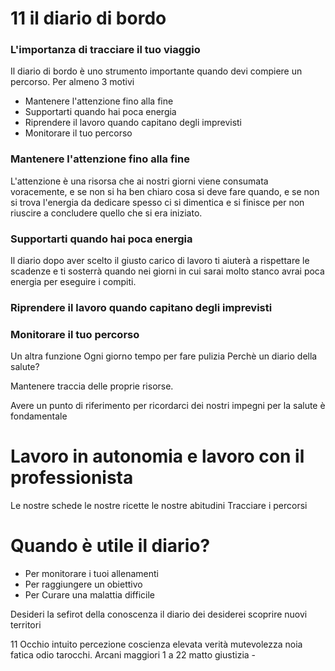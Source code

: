 # 11 il diario di bordo

### L'importanza di tracciare il tuo viaggio

Il diario di bordo è uno strumento importante quando devi compiere un percorso. 
Per almeno 3 motivi

 - Mantenere l'attenzione fino alla fine
 - Supportarti quando hai poca energia
 - Riprendere il lavoro quando capitano degli imprevisti
 - Monitorare il tuo percorso

###  Mantenere l'attenzione fino alla fine
L'attenzione è una risorsa che ai nostri giorni viene consumata voracemente, e se non si ha ben chiaro cosa si deve fare quando, e se non si trova l'energia da dedicare spesso ci si dimentica e si finisce per non riuscire a concludere quello che si era iniziato.

### Supportarti quando hai poca energia
 
Il diario dopo aver scelto il giusto carico di lavoro ti aiuterà 
a rispettare le scadenze e ti sosterrà quando nei giorni in cui sarai molto stanco avrai poca energia per eseguire i compiti.

### Riprendere il lavoro quando capitano degli imprevisti

### Monitorare il tuo percorso

Un altra funzione
Ogni giorno tempo per fare pulizia
Perchè un diario della salute?

Mantenere traccia delle proprie risorse.




Avere un punto di riferimento per ricordarci dei nostri impegni per la salute è fondamentale

# Lavoro in autonomia e lavoro con il professionista

Le nostre schede 
le nostre ricette 
le nostre abitudini
Tracciare i percorsi


# Quando è utile il diario?


- Per monitorare i tuoi allenamenti 
- Per raggiungere un obiettivo
- Per Curare una malattia difficile




Desideri la sefirot della conoscenza il diario dei desiderei scoprire nuovi territori


11 Occhio intuito percezione coscienza elevata verità mutevolezza noia fatica odio tarocchi. Arcani maggiori 1 a 22 matto  giustizia -
<!--stackedit_data:
eyJoaXN0b3J5IjpbLTEyNDQ3NjI1NTMsNjk5MTAwMTA1LDE5MD
kxMjg1OTEsMTI4Mjg0MjIzMF19
-->